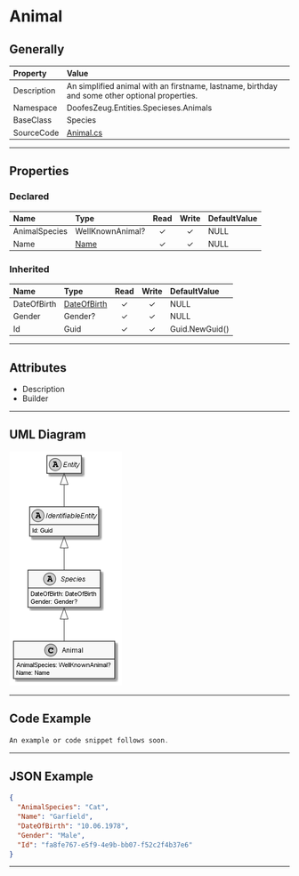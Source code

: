 ﻿# Animal

## Generally

|Property|Value|
|:-|:-|
|Description|An simplified animal with an firstname, lastname, birthday and some other optional properties.|
|Namespace|DoofesZeug.Entities.Specieses.Animals|
|BaseClass|Species|
|SourceCode|[Animal.cs](../../../../DoofesZeug.Library/Src/Entities/Specieses/Animals/Animal.cs)|

---

## Properties

### Declared

|Name|Type|Read|Write|DefaultValue|
|:---|:---|:--:|:---:|:-----------|
|AnimalSpecies|WellKnownAnimal?|&#x2713;|&#x2713;|NULL|
|Name|[Name](../../Entities/DoofesZeug.Entities.Specieses/Name.md)|&#x2713;|&#x2713;|NULL|

### Inherited

|Name|Type|Read|Write|DefaultValue|
|:---|:---|:--:|:---:|:-----------|
|DateOfBirth|[DateOfBirth](../../Entities/DoofesZeug.Entities.DateAndTime/DateOfBirth.md)|&#x2713;|&#x2713;|NULL|
|Gender|Gender?|&#x2713;|&#x2713;|NULL|
|Id|Guid|&#x2713;|&#x2713;|Guid.NewGuid()|

---

## Attributes

- Description
- Builder

---

## UML Diagram

![Animal.png](./Animal.png "Animal")

---

## Code Example

```cs
An example or code snippet follows soon.
```

---

## JSON Example

```json
{
  "AnimalSpecies": "Cat",
  "Name": "Garfield",
  "DateOfBirth": "10.06.1978",
  "Gender": "Male",
  "Id": "fa8fe767-e5f9-4e9b-bb07-f52c2f4b37e6"
}
```

---

